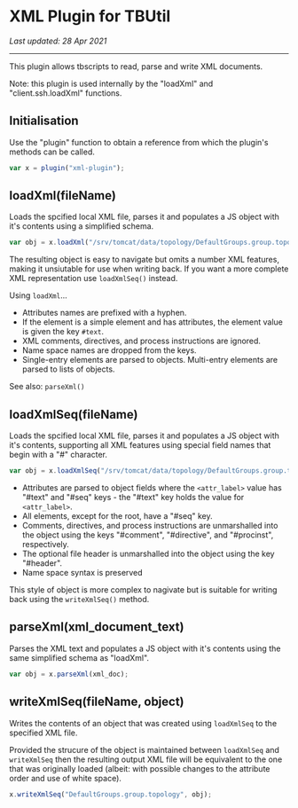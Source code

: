 # XML Plugin for TBUtil

*Last updated: 28 Apr 2021*

---

This plugin allows tbscripts to read, parse and write XML documents.

Note: this plugin is used internally by the "loadXml" and "client.ssh.loadXml" functions.


## Initialisation

Use the "plugin" function to obtain a reference from which the plugin's methods can be called.

```javascript
var x = plugin("xml-plugin");
```


## loadXml(fileName)

Loads the spcified local XML file, parses it and populates a JS object with it's contents using a simplified schema.

```javascript
var obj = x.loadXml("/srv/tomcat/data/topology/DefaultGroups.group.topology");
```

The resulting object is easy to navigate but omits a number XML features, making it unsiutable for use when writing back. If you want a more complete XML representation use `loadXmlSeq()` instead.

Using `loadXml`...

- Attributes names are prefixed with a hyphen.
- If the element is a simple element and has attributes, the element value is given the key `#text`.
- XML comments, directives, and process instructions are ignored.
- Name space names are dropped from the keys.
- Single-entry elements are parsed to objects. Multi-entry elements are parsed to lists of objects.

See also: `parseXml()`


## loadXmlSeq(fileName)

Loads the spcified local XML file, parses it and populates a JS object with it's contents, supporting all XML features using special field names that begin with a "#" character.

```javascript
var obj = x.loadXmlSeq("/srv/tomcat/data/topology/DefaultGroups.group.topology");
```

- Attributes are parsed to object fields where the `<attr_label>` value has "#text" and "#seq" keys - the "#text" key holds the value for `<attr_label>`.
- All elements, except for the root, have a "#seq" key.
- Comments, directives, and process instructions are unmarshalled into the object using the keys "#comment", "#directive", and "#procinst", respectively.
- The optional file header is unmarshalled into the object using the key "#header".
- Name space syntax is preserved

This style of object is more complex to nagivate but is suitable for writing back using the `writeXmlSeq()` method.


## parseXml(xml_document_text)

Parses the XML text and populates a JS object with it's contents using the same simplified schema as "loadXml".

```javascript
var obj = x.parseXml(xml_doc);
```


## writeXmlSeq(fileName, object)

Writes the contents of an object that was created using `loadXmlSeq` to the specified XML file.

Provided the strucure of the object is maintained between `loadXmlSeq` and `writeXmlSeq` then the resulting output XML file will be equivalent to the one that was originally loaded (albeit: with possible changes to the attribute order and use of white space).

```javascript
x.writeXmlSeq("DefaultGroups.group.topology", obj);
```
